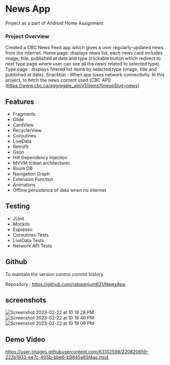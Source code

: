 # News App
Project as a part of Android Home Assignment

### Project Overview

Created a CBC News Feed app which gives a user regularly-updated news from the internet.
Home page: displays news list, each news card includes image, title, published at date and type (clickable button which redirect to next type page
where user can see all the news related to selected type).
Type page : displays filtered list items by selected type (image, title and published at date).
Snackbar : When app loses network connectivity.
In this project, to fetch the news content used [CBC API] (https://www.cbc.ca/aggregate_api/v1/items?lineupSlug=news).

## Features

* Fragments
* Glide
* CardView
* RecyclerView
* Coroutines
* LiveData
* Retrofit
* Gson
* Hilt Dependency Injection
* MVVM (clean architecture)
* Room DB
* Navigation Graph
* Extension Function
* Animatons
* Offline persistence of data when no internet

## Testing

* JUnit
* Mockito
* Espresso
* Coroutines Tests
* LiveData Tests
* Network API Tests

## Github

To maintain the version control commit history.

Repository : https://github.com/rabiaanjum621/NewsApp

## screenshots

![Screenshot 2023-02-22 at 10 18 28 PM](https://user-images.githubusercontent.com/63102598/220819613-9d9cd67d-4881-41a7-8ba8-3d2af8451bfe.png)
![Screenshot 2023-02-22 at 10 18 46 PM](https://user-images.githubusercontent.com/63102598/220819643-a0bdc19d-67b4-468a-905e-7468f9a2cc85.png)
![Screenshot 2023-02-22 at 10 19 09 PM](https://user-images.githubusercontent.com/63102598/220819654-d3d9e6c3-40ec-4e60-8f29-dbe3a748412e.png)


## Demo Video

https://user-images.githubusercontent.com/63102598/220820659-222b1933-ee7c-405b-bbe6-b9845a85f4ac.mp4




